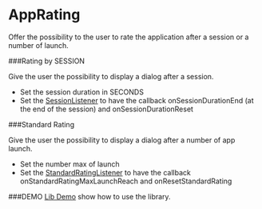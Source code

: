 # AppRating
Offer the possibility to the user to rate the application after a session or a number of launch.

###Rating by SESSION

Give the user the possibility to display a dialog after a session.

- Set the session duration in SECONDS
- Set the [SessionListener] to have the callback onSessionDurationEnd (at the end of the session) and onSessionDurationReset

###Standard Rating

Give the user the possibility to display a dialog after a number of app launch. 

- Set the number max of launch
- Set the [StandardRatingListener] to have the callback onStandardRatingMaxLaunchReach and onResetStandardRating

###DEMO
[Lib Demo] show how to use the library. 

[SessionListener]:https://github.com/13kz/AppRating/blob/master/lib-rating/src/main/java/com/zimberland/lib/rating/listener/SessionListener.java
[StandardRatingListener]:https://github.com/13kz/AppRating/blob/master/lib-rating/src/main/java/com/zimberland/lib/rating/listener/StandardRatingListener.java
[Lib Demo]:https://github.com/13kz/AppRating/tree/master/app

